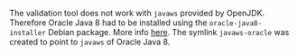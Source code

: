 The validation tool does not work with `javaws` provided by OpenJDK.  Therefore Oracle Java 8 had to be installed using the `oracle-java8-installer` Debian package.  More info [here](http://www.webupd8.org/2014/03/how-to-install-oracle-java-8-in-debian.html).  The symlink `javaws-oracle` was created to point to `javaws` of Oracle Java 8.

